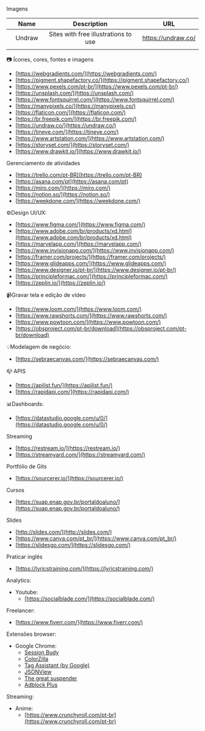 Imagens 

|     | Name | Description | URL |
|:---:|:-----------:|:-----------:| :---: |
|  |   Undraw   |  Sites with free illustrations to use |  https://undraw.co/   |
||       |     |  |


:camera: Ícones, cores, fontes e imagens

- [https://webgradients.com/](https://webgradients.com/)
- [https://pigment.shapefactory.co/](https://pigment.shapefactory.co/)
- [https://www.pexels.com/pt-br/](https://www.pexels.com/pt-br/)
- [https://unsplash.com/](https://unsplash.com/)
- [https://www.fontsquirrel.com/](https://www.fontsquirrel.com/)
- [https://manypixels.co/](https://manypixels.co/)
- [https://flaticon.com/](https://flaticon.com/)
- [https://br.freepik.com/](https://br.freepik.com/)
- [https://undraw.co/](https://undraw.co/)
- [https://tineye.com/](https://tineye.com/)
- [https://www.artstation.com/](https://www.artstation.com/)
- [https://storyset.com/](https://storyset.com/)
- [https://www.drawkit.io/](https://www.drawkit.io/)

Gerenciamento de atividades

- [https://trello.com/pt-BR](https://trello.com/pt-BR)
- [https://asana.com/pt](https://asana.com/pt)
- [https://miro.com/](https://miro.com/)
- [https://notion.so/](https://notion.so/)
- [https://weekdone.com/](https://weekdone.com/)

:gear:Design UI/UX:

- [https://www.figma.com/](https://www.figma.com/)
- [https://www.adobe.com/br/products/xd.html](https://www.adobe.com/br/products/xd.html)
- [https://marvelapp.com/](https://marvelapp.com/)
- [https://www.invisionapp.com/](https://www.invisionapp.com/)
- [https://framer.com/projects/](https://framer.com/projects/)
- [https://www.glideapps.com/](https://www.glideapps.com/)
- [https://www.designer.io/pt-br/](https://www.designer.io/pt-br/)
- [https://principleformac.com/](https://principleformac.com/)
- [https://zeplin.io/](https://zeplin.io/)

:video_camera:Gravar tela e edição de vídeo

- [https://www.loom.com/](https://www.loom.com/)
- [https://www.rawshorts.com/](https://www.rawshorts.com/)
- [https://www.powtoon.com/](https://www.powtoon.com/)
- [https://obsproject.com/pt-br/download](https://obsproject.com/pt-br/download)

:bulb:Modelagem de negócio:

- [https://sebraecanvas.com/](https://sebraecanvas.com/)

:mailbox_closed: APIS

- [https://apilist.fun/](https://apilist.fun/)
- [https://rapidapi.com/](https://rapidapi.com/)

:bar_chart:Dashboards:

- [https://datastudio.google.com/u/0/](https://datastudio.google.com/u/0/)


Streaming

- [https://restream.io/](https://restream.io/)
- [https://streamyard.com/](https://streamyard.com/)


Portfólio de Gits
- [https://sourcerer.io/](https://sourcerer.io/)

Cursos

- [https://suap.enap.gov.br/portaldoaluno/](https://suap.enap.gov.br/portaldoaluno/)

Slides

- [http://slides.com/](http://slides.com/)
- [https://www.canva.com/pt_br/](https://www.canva.com/pt_br/)
- [https://slidesgo.com/](https://slidesgo.com/)


Praticar inglês

- [https://lyricstraining.com/](https://lyricstraining.com/)


Analytics:

- Youtube:
   - [https://socialblade.com/](https://socialblade.com/)
   
   
Freelancer:
- [https://www.fiverr.com/](https://www.fiverr.com/)


Extensões browser:
- Google Chrome:
   - [Session Budy](https://chrome.google.com/webstore/detail/session-buddy/edacconmaakjimmfgnblocblbcdcpbko?hl=pt-BR)
   - [ColorZilla](https://chrome.google.com/webstore/detail/colorzilla/bhlhnicpbhignbdhedgjhgdocnmhomnp?hl=pt-BR)
   - [Tag Assistant (by Google)](https://chrome.google.com/webstore/detail/tag-assistant-by-google/kejbdjndbnbjgmefkgdddjlbokphdefk?hl=pt-BR)
   - [JSONView](https://chrome.google.com/webstore/detail/jsonview/chklaanhfefbnpoihckbnefhakgolnmc?hl=pt-BR)
   - [The great suspender](https://chrome.google.com/webstore/detail/the-great-suspender/klbibkeccnjlkjkiokjodocebajanakg?hl=pt-BR)
   - [Adblock Plus](https://chrome.google.com/webstore/detail/adblock-plus-free-ad-bloc/cfhdojbkjhnklbpkdaibdccddilifddb?hl=pt-BR)

Streaming:

- Anime:
  - [https://www.crunchyroll.com/pt-br](https://www.crunchyroll.com/pt-br)
